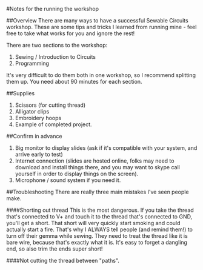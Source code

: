 #Notes for the running the workshop

##Overview
There are many ways to have a successful Sewable Circuits workshop. These are some tips and tricks I learned from running mine - feel free to take what works for you and ignore the rest!

There are two sections to the workshop:

1. Sewing / Introduction to Circuits
2. Programming

It's very difficult to do them both in one workshop, so I recommend splitting them up. You need about 90 minutes for each section.

##Supplies
1. Scissors (for cutting thread)
2. Alligator clips
3. Embroidery hoops
4. Example of completed project.

##Confirm in advance
1. Big monitor to display slides (ask if it's compatible with your system, and arrive early to test)
2. Internet connection (slides are hosted online, folks may need to download and install things there, and you may want to skype call yourself in order to display things on the screen).
3. Microphone / sound system if you need it.

##Troubleshooting
There are really three main mistakes I've seen people make.

####Shorting out thread
This is the most dangerous. If you take the thread that's connected to V+ and touch it to the thread that's connected to GND, you'll get a short. That short will very quickly start smoking and could actually start a fire. That's why I ALWAYS tell people (and remind them!) to turn off their gemma while sewing. They need to treat the thread like it is bare wire, because that's exactly what it is. It's easy to forget a dangling end, so also trim the ends super short!

####Not cutting the thread between "paths".

